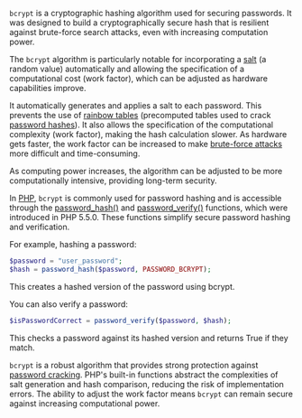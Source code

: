 `bcrypt` is a cryptographic hashing algorithm used for securing passwords. It was designed to build a cryptographically secure hash that is resilient against brute-force search attacks, even with increasing computation power. 

The `bcrypt` algorithm is particularly notable for incorporating a [salt](../security/salt.md) (a random value) automatically and allowing the specification of a computational cost (work factor), which can be adjusted as hardware capabilities improve.

It automatically generates and applies a salt to each password. This prevents the use of [rainbow tables](../security/raintab.md) (precomputed tables used to crack [password hashes](../security/hashes.md)). It also allows the specification of the computational complexity (work factor), making the hash calculation slower. As hardware gets faster, the work factor can be increased to make [brute-force attacks](../security/brute.md) more difficult and time-consuming.

As computing power increases, the algorithm can be adjusted to be more computationally intensive, providing long-term security.

In [PHP](../programming/php.md), `bcrypt` is commonly used for password hashing and is accessible through the [password_hash()](../programming/passhash.md) and [password_verify()](../programming/passver.md) functions, which were introduced in PHP 5.5.0. These functions simplify secure password hashing and verification.

For example, hashing a password:

```php
$password = "user_password";
$hash = password_hash($password, PASSWORD_BCRYPT);
```

This creates a hashed version of the password using bcrypt.

You can also verify a password:

```php
$isPasswordCorrect = password_verify($password, $hash);
```

This checks a password against its hashed version and returns True if they match.

`bcrypt` is a robust algorithm that provides strong protection against [password cracking](../security/crack.md). PHP's built-in functions abstract the complexities of salt generation and hash comparison, reducing the risk of implementation errors. The ability to adjust the work factor means `bcrypt` can remain secure against increasing computational power.


 
